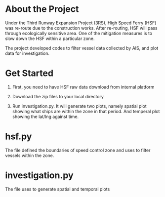 # About the Project
Under the Third Runway Expansion Project (3RS), High Speed Ferry (HSF) was re-route due to the construction works. After re-routing, HSF will pass through ecologically sensitive area. One of the mitigation measures is to slow down the HSF within a particular zone.

The project developed codes to filter vessel data collected by AIS, and plot data for investigation.

# Get Started
1. First, you need to have HSF raw data download from internal platform

2. Download the zip files to your local directory

3. Run investigation.py. It will generate two plots, namely spatial plot showing what ships are within the zone in that period. And temperal plot showing the lat/lng against time.

# hsf.py
The file defined the boundaries of speed control zone and uses to filter vessels within the zone.

# investigation.py
The file uses to generate spatial and temporal plots
